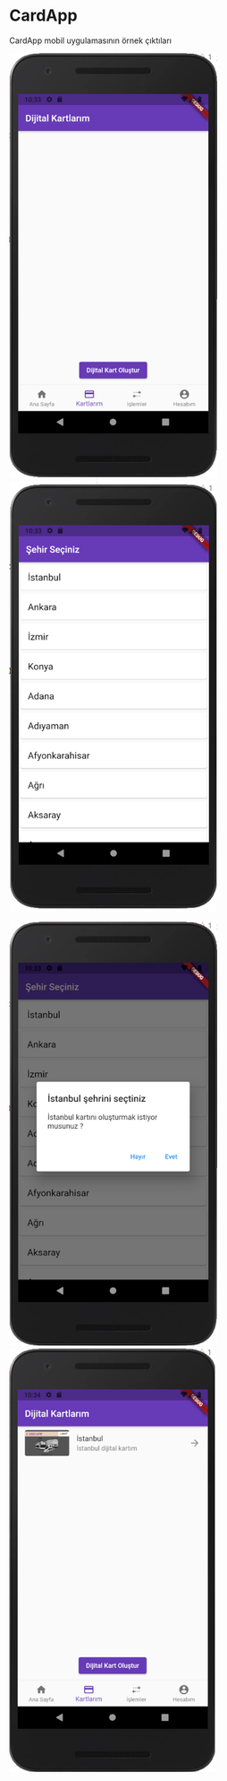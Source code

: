 # CardApp
CardApp mobil uygulamasının örnek çıktıları

<img src="https://github.com/beyzakaratas/CardApp/blob/main/CardApp_Ekran_%C3%87%C4%B1kt%C4%B1lar%C4%B1/Dijital_kart_olu%C5%9Fturma_ekran%C4%B1.png" width="auto"> <img src="https://github.com/beyzakaratas/CardApp/blob/main/CardApp_Ekran_%C3%87%C4%B1kt%C4%B1lar%C4%B1/%C5%9Eehir_se%C3%A7imi_ekran%C4%B1.png" width="auto">

<img src="https://github.com/beyzakaratas/CardApp/blob/main/CardApp_Ekran_%C3%87%C4%B1kt%C4%B1lar%C4%B1/%C5%9Eehir_se%C3%A7imi_sorgu_ekran%C4%B1.png" width="auto">
<img src="https://github.com/beyzakaratas/CardApp/blob/main/CardApp_Ekran_%C3%87%C4%B1kt%C4%B1lar%C4%B1/Dijital_kart_ekran%C4%B1.png">

